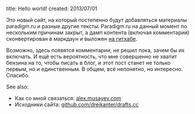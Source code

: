 title: Hello world!
created: 2013/07/01

Это новый сайт, на который постепенно будут добавляться материалы paradigm.ru и разные другие тексты. Paradigm.ru на данный момент по нескольким причинам закрыт, а дамп контента (включая комментарии) сконвертирован в маркдаун и выложен [на гитхабе](https://github.com/dreikanter/paradigm.ru).

Возможно, здесь появятся комментарии, не решил пока, зачем бы их включать. И ещё есть вероятность, что мне совершенно не хватит бензина на то, чтобы писать в блог, и этот пост станет не только первым, но и единственным. В общем, всё непонятно, но интересно. Спасибо.

See also:

- Как со мной связаться: [alex.musayev.com](http://alex.musayev.com)
- Исходники сайта: [github.com/dreikanter/drafts.cc](https://github.com/dreikanter/drafts.cc)
